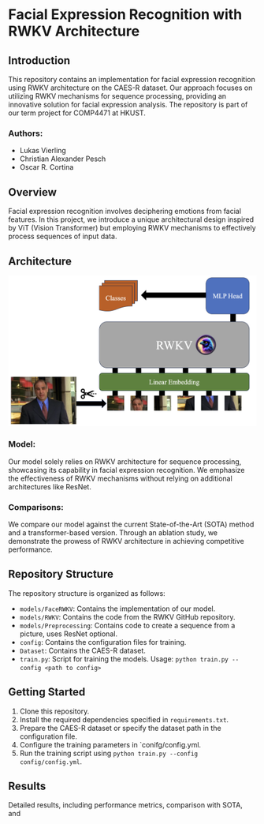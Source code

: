 # Facial Expression Recognition with RWKV Architecture

## Introduction
This repository contains an implementation for facial expression recognition using RWKV architecture on the CAES-R dataset. Our approach focuses on utilizing RWKV mechanisms for sequence processing, providing an innovative solution for facial expression analysis.
The repository is part of our term project for COMP4471 at HKUST.

### Authors:
- Lukas Vierling
- Christian Alexander Pesch
- Oscar R. Cortina

## Overview
Facial expression recognition involves deciphering emotions from facial features. In this project, we introduce a unique architectural design inspired by ViT (Vision Transformer) but employing RWKV mechanisms to effectively process sequences of input data.

## Architecture
<img src="architecture.png" alt="Architecture" width="600"/>


### Model:
Our model solely relies on RWKV architecture for sequence processing, showcasing its capability in facial expression recognition. We emphasize the effectiveness of RWKV mechanisms without relying on additional architectures like ResNet.

### Comparisons:
We compare our model against the current State-of-the-Art (SOTA) method and a transformer-based version. Through an ablation study, we demonstrate the prowess of RWKV architecture in achieving competitive performance.

## Repository Structure
The repository structure is organized as follows:
- `models/FaceRWKV`: Contains the implementation of our model.
- `models/RWKV`: Contains the code from the RWKV GitHub repository.
- `models/Preprocessing`: Contains code to create a sequence from a picture, uses ResNet optional.
- `config`: Contains the configuration files for training.
- `Dataset`: Contains the CAES-R dataset.
- `train.py`: Script for training the models. Usage: `python train.py --config <path to config>`

## Getting Started
1. Clone this repository.
2. Install the required dependencies specified in `requirements.txt`.
3. Prepare the CAES-R dataset or specify the dataset path in the configuration file.
4. Configure the training parameters in `conifg/config.yml.
5. Run the training script using `python train.py --config config/config.yml`.

## Results
Detailed results, including performance metrics, comparison with SOTA, and
